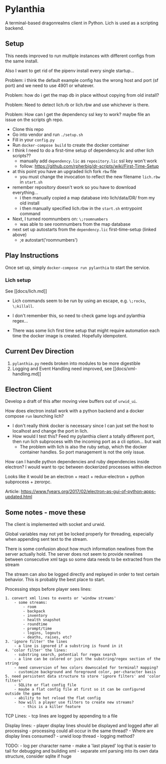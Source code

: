 # Pylanthia

A terminal-based dragonrealms client in Python. Lich is used as a scripting backend.

## Setup

This needs improved to run multiple instances with different configs from the same install.

Also I want to get rid of the pipenv install every single startup...

Problem: i think the default example config has the wrong host and port (sf port) and we need to use 4901 or whatever.

Problem: how do i get the map db in place without copying from old install?

Problem: Need to detect lich.rb or lich.rbw and use whichever is there.

Problem: How can I get the dependency ssl key to work? maybe file an issue on the scripts gh repo.

- Clone this repo
- Go into vendor and run `./setup.sh`
- Fill in your `config.py`
- Run `docker-compose build` to create the docker container
- I think I need to do a first-time setup of dependency.lic and other lich scripts??
  - manually add `dependency.lic` as `repository.lic` ssl key won't work
  - follow: https://github.com/rpherbig/dr-scripts/wiki/First-Time-Setup
- at this point you have an upgraded lich fork `rbw` file
  - you must change the invocation to reflect the new filename `lich.rbw` in `start.sh`
- remember repository doesn't work so you have to download everything...
  - i then manually copied a map database into lich/data/DR/ from my old install
  - i then manually specified lich.rbw in the `start.sh` entrypoint command
- Next, I turned roomnumbers on: `\;roomnumbers`
  - was able to see roomnumbers from the map database
- next set up autostarts from the `dependency.lic` first-time-setup (linked above)
  - ;e autostart('roomnumbers')


## Play Instructions

Once set up, simply `docker-compose run pylanthia` to start the service.

### Lich setup

See [[docs/lich.md]]

- Lich commands seem to be run by using an escape, e.g. `\;rocks`, `\;killall`.
- I don't remember this, so need to check game logs and pylanthia regex...

- There was some lich first time setup that might require automation each time the docker image is created. Hopefully idempotent.


## Current Dev Direction

1. `pylanthia.py` needs broken into modules to be more digestible
2. Logging and Event Handling need improved, see [[docs/xml-handling.md]]


## Electron Client

Develop a draft of this after moving view buffers out of `urwid_ui`.

How does electron install work with a python backend and a docker compose `run` launching lich?

- I don't really think docker is necessary since I can just set the host to localhost and change the port in lich.
- How would I test this? Feed my pylanthia client a totally different port, then run lich subprocess with the incoming port as a cli option... but wait
  - The problem with lich is also the ruby setup, which the docker container handles.  So port management is not the only issue.

How can I handle python dependencies and ruby dependencies inside electron? I would want to rpc between dockerized processes within electron

Looks like it would be an electron + react + redux-electron + python subprocess + zerorpc.

Article: https://www.fyears.org/2017/02/electron-as-gui-of-python-apps-updated.html


## Some notes - move these


The client is implemented with socket and urwid.

Global variables may not yet be locked properly for threading,
especially when appending sent text to the stream.

There is some confusion about how much information newlines from the
server actually hold. The server does not seem to provide newlines between
consecutive xml tags so some data needs to be extracted from the stream

The stream can also be logged directly and replayed in order to test certain behavior.
This is probably the best place to start.

Processing steps before player sees lines:

    1. convert xml lines to events or 'window streams'
        - some streams:
            - room
            - backpack
            - inventory
            - health snapshot
            - roundtime
            - prompt/time
            - logins, logouts
            - deaths, raises, etc?
    3. 'ignore filter' the lines
        - a line is ignored if a substring is found in it
    4. 'color filter' the lines: 
        - substring search, potential for regex search
        - a line can be colored or just the substring/regex section of the string
        - need conversion of hex colors downscaled for terminal? mapping?
        - customize background and foreground color, per-character basis
    5. need persistent data structure to store 'ignore filters' and 'color filters'
        - SQLite or flat config file
        - maybe a flat config file at first so it can be configured outside the game
        - ability to hot reload the flat config
        - how will a player use filters to create new streams?
            - this is a killer feature


TCP Lines:
    - tcp lines are logged by appending to a file

Display lines:
    - player display lines should be displayed and logged after all processing
    - processing could all occur in the same thread?
    - Where are display lines consumed?
        - urwid loop thread
        - logging method?




TODO:
    - log per character name
    - make a 'last played' log that is easier to tail for debugging and building xml
    - separate xml parsing into its own data structure, consider sqlite if huge



